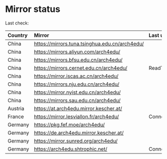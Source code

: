 <script src="./time.js"></script>
# Mirror status
Last check: <script type="text/javascript">localize(1756268924.344382);</script>

|Country|Mirror|Last update|
|:------|:-----|:----------|
|China|https://mirrors.tuna.tsinghua.edu.cn/arch4edu/|<script type="text/javascript">localize(1756234458);</script>|
|China|https://mirrors.aliyun.com/arch4edu/|<script type="text/javascript">localize(1756234458);</script>|
|China|https://mirrors.bfsu.edu.cn/arch4edu/|<script type="text/javascript">localize(1756234458);</script>|
|China|https://mirrors.cernet.edu.cn/arch4edu/|ReadTimeout|
|China|https://mirror.iscas.ac.cn/arch4edu/|<script type="text/javascript">localize(1756234458);</script>|
|China|https://mirrors.nju.edu.cn/arch4edu/|<script type="text/javascript">localize(1756234458);</script>|
|China|https://mirror.nyist.edu.cn/arch4edu/|<script type="text/javascript">localize(1756234458);</script>|
|China|https://mirrors.sau.edu.cn/arch4edu/|<script type="text/javascript">localize(1756104457);</script>|
|Austria|https://at.arch4edu.mirror.kescher.at/|<script type="text/javascript">localize(1756104457);</script>|
|France|https://mirror.lesviallon.fr/arch4edu/|ConnectionError|
|Germany|https://pkg.fef.moe/arch4edu/|<script type="text/javascript">localize(1756104457);</script>|
|Germany|https://de.arch4edu.mirror.kescher.at/|<script type="text/javascript">localize(1756104457);</script>|
|Germany|https://mirror.sunred.org/arch4edu/|<script type="text/javascript">localize(1756234458);</script>|
|Germany|https://arch4edu.shtrophic.net/|ConnectionError|

<script src="./tablefilter/tablefilter.js"></script>
<script src="./table.js"></script>
